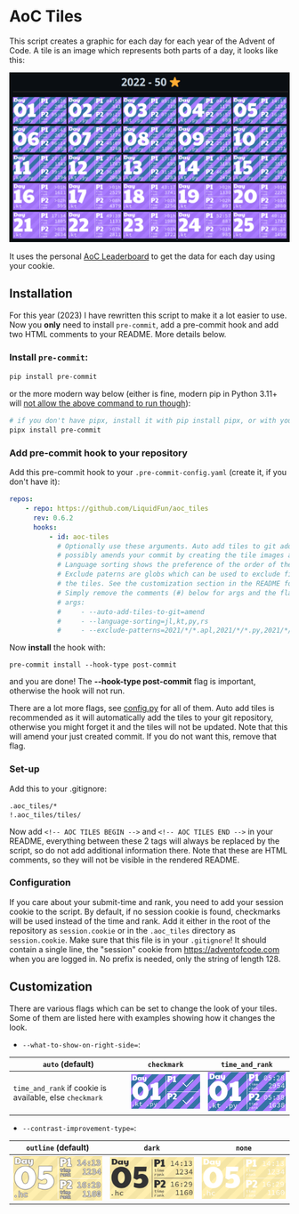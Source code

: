 # AoC Tiles

This script creates a graphic for each day for each year of the Advent of Code. 
A tile is an image which represents both parts of a day, it looks like this:

![AoC Tiles](examples/showcase.png)

It uses the personal [AoC Leaderboard](https://adventofcode.com/2023/leaderboard/self) to get the data for each day using your cookie. 


## Installation

For this year (2023) I have rewritten this script to make it a lot easier to use. 
Now you **only** need to install `pre-commit`, add a pre-commit hook and add two HTML comments to your README. More details below.

### Install `pre-commit`:

```bash
pip install pre-commit
```

or the more modern way below (either is fine, modern pip in Python 3.11+ 
will [not allow the above command to run though](https://veronneau.org/python-311-pip-and-breaking-system-packages.html)):

```bash
# if you don't have pipx, install it with pip install pipx, or with your package manager
pipx install pre-commit  
```

### Add pre-commit hook to your repository

Add this pre-commit hook to your `.pre-commit-config.yaml` (create it, if you don't have it):

```yaml
repos:
    - repo: https://github.com/LiquidFun/aoc_tiles
      rev: 0.6.2
      hooks:
          - id: aoc-tiles
            # Optionally use these arguments. Auto add tiles to git adds the tiles to git,
            # possibly amends your commit by creating the tile images and updating the README.
            # Language sorting shows the preference of the order of the languages to use.
            # Exclude paterns are globs which can be used to exclude files when creating
            # the tiles. See the customization section in the README for more flags.
            # Simply remove the comments (#) below for args and the flags you want.
            # args:
            #     - --auto-add-tiles-to-git=amend
            #     - --language-sorting=jl,kt,py,rs
            #     - --exclude-patterns=2021/*/*.apl,2021/*/*.py,2021/*/*.cpp
```

Now **install** the hook with:

```
pre-commit install --hook-type post-commit
```  

and you are done! The **--hook-type post-commit** flag is important, otherwise the hook will not run.

There are a lot more flags, see [config.py](./aoc_tiles/config.py) for all of them.
Auto add tiles is recommended as it will automatically add the tiles to your git repository, otherwise you might
forget it and the tiles will not be updated. Note that this will amend your just created commit. If you do not want
this, remove that flag.


### Set-up

Add this to your .gitignore:

```
.aoc_tiles/*
!.aoc_tiles/tiles/
```

Now add `<!-- AOC TILES BEGIN -->` and `<!-- AOC TILES END -->` in your README, everything between these 2 tags
will always be replaced by the script, so do not add additional information there. Note that these are HTML comments,
so they will not be visible in the rendered README.

### Configuration

If you care about your submit-time and rank, you need to add your session cookie to the script. 
By default, if no session cookie is found, checkmarks will be used instead of the time and rank.
Add it either in the root of the repository as `session.cookie` or in the `.aoc_tiles` directory as `session.cookie`.
Make sure that this file is in your `.gitignore`!
It should contain a single line, the "session" cookie from https://adventofcode.com when you are logged in. 
No prefix is needed, only the string of length 128.



## Customization

There are various flags which can be set to change the look of your tiles. Some of them are listed here
with examples showing how it changes the look.

<!-- **Note that in order to regenerate images you have to either delete the images or delete the .aoc-tiles-cache!** -->

* `--what-to-show-on-right-side=`:

| `auto` (default)                                         | `checkmark`               | `time_and_rank`                |
|----------------------------------------------------------|---------------------------|--------------------------------|
| `time_and_rank` if cookie is available, else `checkmark` | ![](examples/01checkmarks.png) | ![](examples/01basic.png) |

* `--contrast-improvement-type=`:

| `outline` (default)          | `dark`                 | `none`                 |
|-----------------------------|--------------------------|--------------------------|
| ![](examples/05outline.png) | ![](examples/05dark.png) | ![](examples/05none.png) |
